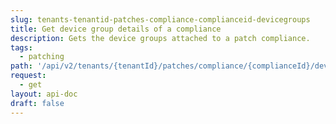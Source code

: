 ```yaml
---
slug: tenants-tenantid-patches-compliance-complianceid-devicegroups
title: Get device group details of a compliance
description: Gets the device groups attached to a patch compliance.
tags:
  - patching
path: '/api/v2/tenants/{tenantId}/patches/compliance/{complianceId}/deviceGroups'
request:
  - get
layout: api-doc
draft: false
---
```

